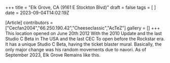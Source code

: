 +++
title = "Elk Grove, CA (9161 E Stockton Blvd)"
draft = false
tags = [ ]
date = 2023-09-04T14:02:19Z

[Article]
contributors = ["Cecfan2004","66.250.190.42","Cheeseclassic","AcTeZ"]
gallery = []
+++
This location opened on June 20th 2012 With the 2010 Update and the last Studio C Beta in The USA and the last CEC To open before the Rockstar era. It has a unique Studio C Beta, having the ticket blaster mural. Basically, the only major change was his random movements due to navori. As of September 2023, Elk Grove Remains like this.